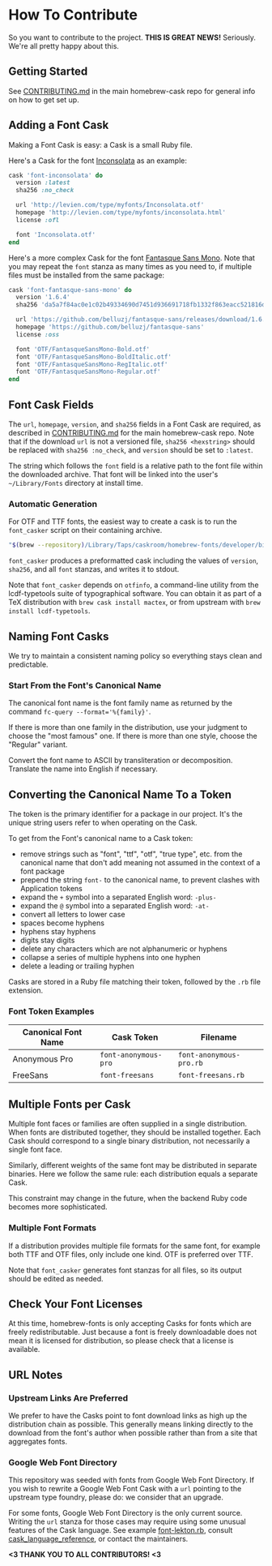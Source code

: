 # How To Contribute

So you want to contribute to the project. **THIS IS GREAT NEWS!**  Seriously. We're
all pretty happy about this.

## Getting Started

See [CONTRIBUTING.md](https://github.com/caskroom/homebrew-cask/blob/master/CONTRIBUTING.md) in the main homebrew-cask repo for general info on how to get set up.

## Adding a Font Cask

Making a Font Cask is easy: a Cask is a small Ruby file.

Here's a Cask for the font [Inconsolata](http://levien.com/type/myfonts/inconsolata.html) as an example:
```ruby
cask 'font-inconsolata' do
  version :latest
  sha256 :no_check

  url 'http://levien.com/type/myfonts/Inconsolata.otf'
  homepage 'http://levien.com/type/myfonts/inconsolata.html'
  license :ofl

  font 'Inconsolata.otf'
end
```

Here's a more complex Cask for the font [Fantasque Sans Mono](https://github.com/belluzj/fantasque-sans).
Note that you may repeat the `font` stanza as many times as you need to, if multiple files must
be installed from the same package:

```ruby
cask 'font-fantasque-sans-mono' do
  version '1.6.4'
  sha256 'da5a7f84ac0e1c02b49334690d7451d936691718fb1332f863eacc521816dccd'

  url 'https://github.com/belluzj/fantasque-sans/releases/download/1.6.4/FantasqueSansMono.zip'
  homepage 'https://github.com/belluzj/fantasque-sans'
  license :oss

  font 'OTF/FantasqueSansMono-Bold.otf'
  font 'OTF/FantasqueSansMono-BoldItalic.otf'
  font 'OTF/FantasqueSansMono-RegItalic.otf'
  font 'OTF/FantasqueSansMono-Regular.otf'
end
```

## Font Cask Fields

The `url`, `homepage`, `version`, and `sha256` fields in a Font Cask are required, as described in [CONTRIBUTING.md](https://github.com/caskroom/homebrew-cask/blob/master/CONTRIBUTING.md) for the main homebrew-cask repo.
Note that if the download `url` is not a versioned file, `sha256 <hexstring>`
should be replaced with `sha256 :no_check`, and `version` should be set to
`:latest`.

The string which follows the `font` field is a relative path to the font
file within the downloaded archive.  That font will be linked into the
user's `~/Library/Fonts` directory at install time.

### Automatic Generation

For OTF and TTF fonts, the easiest way to create a cask is to run the
`font_casker` script on their containing archive.

```bash
"$(brew --repository)/Library/Taps/caskroom/homebrew-fonts/developer/bin/font_casker" font_archive.zip
```

`font_casker` produces a preformatted cask including the values of
`version`, `sha256`, and all `font` stanzas, and writes it to stdout.

Note that `font_casker` depends on `otfinfo`, a command-line utility
from the lcdf-typetools suite of typographical software. You can obtain
it as part of a TeX distribution with `brew cask install mactex`, or
from upstream with `brew install lcdf-typetools`.

## Naming Font Casks

We try to maintain a consistent naming policy so everything stays clean and
predictable.

### Start From the Font's Canonical Name

The canonical font name is the font family name as returned by the command
`fc-query --format='%{family}'`.

If there is more than one family in the distribution, use your judgment to
choose the "most famous" one.  If there is more than one style, choose the
"Regular" variant.

Convert the font name to ASCII by transliteration or decomposition.
Translate the name into English if necessary.

## Converting the Canonical Name To a Token

The token is the primary identifier for a package in our project. It's
the unique string users refer to when operating on the Cask.

To get from the Font's canonical name to a Cask token:

  * remove strings such as "font", "ttf", "otf", "true type", etc. from the
    canonical name that don't add meaning not assumed in the context of a font
    package
  * prepend the string `font-` to the canonical name, to prevent clashes
    with Application tokens
  * expand the `+` symbol into a separated English word: `-plus-`
  * expand the `@` symbol into a separated English word: `-at-`
  * convert all letters to lower case
  * spaces become hyphens
  * hyphens stay hyphens
  * digits stay digits
  * delete any characters which are not alphanumeric or hyphens
  * collapse a series of multiple hyphens into one hyphen
  * delete a leading or trailing hyphen

Casks are stored in a Ruby file matching their token, followed by the `.rb`
file extension.

### Font Token Examples

Canonical Font Name | Cask Token            | Filename
--------------------|---------------------- |------------------------
Anonymous Pro       | `font-anonymous-pro`  | `font-anonymous-pro.rb`
FreeSans            | `font-freesans`       | `font-freesans.rb`

## Multiple Fonts per Cask

Multiple font faces or families are often supplied in a single distribution.
When fonts are distributed together, they should be installed together.  Each
Cask should correspond to a single binary distribution, not necessarily a
single font face.

Similarly, different weights of the same font may be distributed in separate
binaries.  Here we follow the same rule: each distribution equals a separate
Cask.

This constraint may change in the future, when the backend Ruby code becomes
more sophisticated.

### Multiple Font Formats

If a distribution provides multiple file formats for the same font, for example both TTF and OTF files, only include one kind. OTF is preferred over TTF.

Note that `font_casker` generates font stanzas for all files, so its output should be edited as needed.

## Check Your Font Licenses

At this time, homebrew-fonts is only accepting Casks for fonts which are
freely redistributable. Just because a font is freely downloadable does not
mean it is licensed for distribution, so please check that a license is available.

## URL Notes

### Upstream Links Are Preferred

We prefer to have the Casks point to font download links as high up the distribution
chain as possible. This generally means linking directly to the download from the
font's author when possible rather than from a site that aggregates fonts.

### Google Web Font Directory

This repository was seeded with fonts from Google Web Font Directory.  If you wish
to rewrite a Google Web Font Cask with a `url` pointing to the upstream type foundry,
please do: we consider that an upgrade.

For some fonts, Google Web Font Directory is the only current source.  Writing
the `url` stanza for those cases may require using some unusual features of the
Cask language.  See example [font-lekton.rb](Casks/font-lekton.rb), consult [cask_language_reference](https://github.com/caskroom/homebrew-cask/tree/master/doc/cask_language_reference), or contact the maintainers.

**<3 THANK YOU TO ALL CONTRIBUTORS! <3**
